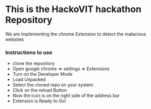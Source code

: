 <h1>This is the HackoVIT hackathon Repository</h1>
<p>We are implementing the chrome Extension to detect the malacious websites</p>
<h3>Instructions to use</h3>
<ul>
    <li>clone the repository</li>
    <li>Open google chrome => settings => Extensions</li>
    <li>Turn on the Developer Mode</li>
    <li>Load Unpacked</li>
    <li>Select the cloned repo on your system</li>
    <li>Click on the reload Button</li>
    <li>Now the icon is on the right side of the address bar</li>
    <li>Extension is Ready to Go!</li>
</ul>
